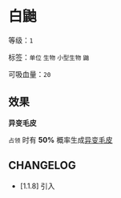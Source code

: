 # 白鼬

等级：`1`

标签：`单位` `生物` `小型生物` `鼬`

可吸血量：`20`

## 效果

**异变毛皮**

`占领` 时有 **50%** 概率生成[异变毛皮](异变毛皮.md)

## CHANGELOG

- [1.1.8] 引入

